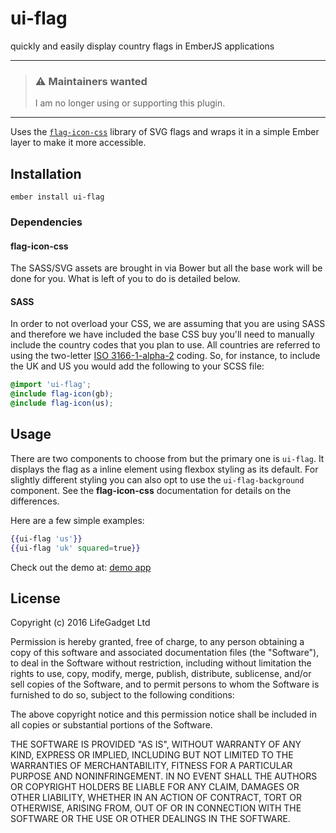 # ui-flag
quickly and easily display country flags in EmberJS applications

---

> ### :warning: Maintainers wanted
>
> I am no longer using or supporting this plugin.

---

Uses the [`flag-icon-css`](https://github.com/lipis/flag-icon-css) library of SVG flags and wraps it in a simple Ember layer to make it more accessible.

## Installation

    ember install ui-flag

### Dependencies

#### flag-icon-css

The SASS/SVG assets are brought in via Bower but all the base work will be done for you. What is left of you to do is detailed below.

#### SASS

In order to not overload your CSS, we are assuming that you are using SASS and therefore we have included the base CSS buy you'll need to manually include the country codes that you plan to use. All countries are referred to using the two-letter [ISO 3166-1-alpha-2](http://www.iso.org/iso/country_names_and_code_elements) coding. So, for instance, to include the UK and US you would add the following to your SCSS file:

````scss
@import 'ui-flag';
@include flag-icon(gb);
@include flag-icon(us);
````

## Usage

There are two components to choose from but the primary one is `ui-flag`. It displays the flag as a inline element using flexbox styling as its default. For slightly different styling you can also opt to use the `ui-flag-background` component. See the **flag-icon-css** documentation for details on the differences.

Here are a few simple examples:

````handlebars
{{ui-flag 'us'}}
{{ui-flag 'uk' squared=true}}
````

Check out the demo at: [demo app](https://ui-flag.firebaseapp.com)

## License

Copyright (c) 2016 LifeGadget Ltd

Permission is hereby granted, free of charge, to any person obtaining a copy of
this software and associated documentation files (the "Software"), to deal in
the Software without restriction, including without limitation the rights to
use, copy, modify, merge, publish, distribute, sublicense, and/or sell copies
of the Software, and to permit persons to whom the Software is furnished to do
so, subject to the following conditions:

The above copyright notice and this permission notice shall be included in all
copies or substantial portions of the Software.

THE SOFTWARE IS PROVIDED "AS IS", WITHOUT WARRANTY OF ANY KIND, EXPRESS OR
IMPLIED, INCLUDING BUT NOT LIMITED TO THE WARRANTIES OF MERCHANTABILITY,
FITNESS FOR A PARTICULAR PURPOSE AND NONINFRINGEMENT. IN NO EVENT SHALL THE
AUTHORS OR COPYRIGHT HOLDERS BE LIABLE FOR ANY CLAIM, DAMAGES OR OTHER
LIABILITY, WHETHER IN AN ACTION OF CONTRACT, TORT OR OTHERWISE, ARISING FROM,
OUT OF OR IN CONNECTION WITH THE SOFTWARE OR THE USE OR OTHER DEALINGS IN THE
SOFTWARE.
